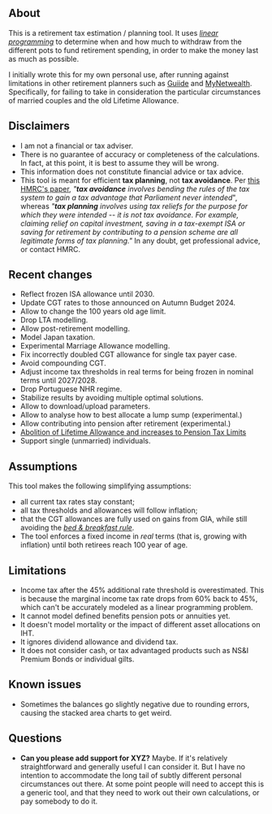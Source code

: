 ## About

This is a retirement tax estimation / planning tool.
It uses _[linear programming](https://en.wikipedia.org/wiki/Linear_programming)_ to determine when and how much to withdraw from the different pots to fund retirement spending, in order to make the money last as much as possible.

I initially wrote this for my own personal use, after running against limitations in other retirement planners such as [Guiide](https://guiide.co.uk/) and [MyNetwealth](https://my.netwealth.com/).  Specifically, for failing to take in consideration the particular circumstances of married couples and the old Lifetime Allowance.

## Disclaimers

* I am not a financial or tax adviser.
* There is no guarantee of accuracy or completeness of the calculations.
  In fact, at this point, it is best to assume they will be wrong.
* This information does not constitute financial advice or tax advice.
* This tool is meant for efficient **tax planning**, not **tax avoidance**.
  Per [this HMRC's paper](https://www.gov.uk/government/publications/tackling-tax-avoidance-evasion-and-other-forms-of-non-compliance),
  _"**tax avoidance** involves bending the rules of the tax system to gain a tax advantage that Parliament never intended_", whereas
  _"**tax planning** involves using tax reliefs for the purpose for which they were intended -- it is not tax avoidance.  For example, claiming relief on capital investment, saving in a tax-exempt ISA or saving for retirement by contributing to a pension scheme are all legitimate forms of tax planning."_
  In any doubt, get professional advice, or contact HMRC.

## Recent changes

* Reflect frozen ISA allowance until 2030.
* Update CGT rates to those announced on Autumn Budget 2024.
* Allow to change the 100 years old age limit.
* Drop LTA modelling.
* Allow post-retirement modelling.
* Model Japan taxation.
* Experimental Marriage Allowance modelling.
* Fix incorrectly doubled CGT allowance for single tax payer case.
* Avoid compounding CGT.
* Adjust income tax thresholds in real terms for being frozen in nominal terms until 2027/2028.
* Drop Portuguese NHR regime.
* Stabilize results by avoiding multiple optimal solutions.
* Allow to download/upload parameters.
* Allow to analyse how to best allocate a lump sump (experimental.)
* Allow contributing into pension after retirement (experimental.)
* [Abolition of Lifetime Allowance and increases to Pension Tax Limits](https://www.gov.uk/government/publications/abolition-of-lifetime-allowance-and-increases-to-pension-tax-limits/pension-tax-limits)
* Support single (unmarried) individuals.

## Assumptions

This tool makes the following simplifying assumptions:
* all current tax rates stay constant;
* all tax thresholds and allowances will follow inflation;
* that the CGT allowances are fully used on gains from GIA, while still avoiding the [_bed & breakfast rule_](https://www.gov.uk/hmrc-internal-manuals/capital-gains-manual/cg13350).
* The tool enforces a fixed income in _real_ terms (that is, growing with inflation) until both retirees reach 100 year of age.

## Limitations

* Income tax after the 45% additional rate threshold is overestimated.  This is because the marginal income tax rate drops from 60% back to 45%, which can't be accurately modeled as a linear programming problem.
* It cannot model defined benefits pension pots or annuities yet.
* It doesn't model mortality or the impact of different asset allocations on IHT.
* It ignores dividend allowance and dividend tax.
* It does not consider cash, or tax advantaged products such as NS&I Premium Bonds or individual gilts.

## Known issues

* Sometimes the balances go slightly negative due to rounding errors, causing the stacked area charts to get weird.

## Questions

* **Can you please add support for XYZ?**
  Maybe.  If it's relatively straightforward and generally useful I can consider it.  But I have no intention to accommodate the long tail of subtly different personal circumstances out there.  At some point people will need to accept this is a generic tool, and that they need to work out their own calculations, or pay somebody to do it.
